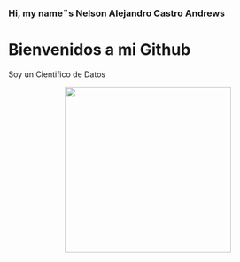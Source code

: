 
### Hi, my name¨s Nelson Alejandro Castro Andrews
# Bienvenidos a mi Github
Soy un Cientifico de Datos
<p align="center">
<img src="https://www.masterdatascienceucm.com/wp-content/uploads/2020/07/data-science-analisis-de-datos.jpg.webp"  height=300>
  <img src="https://coursereport-production.imgix.net/uploads/school/logo/1185/original/HENRY_logo.jpg?w=200&h=200&dpr=4&q=23>
  
</p>
